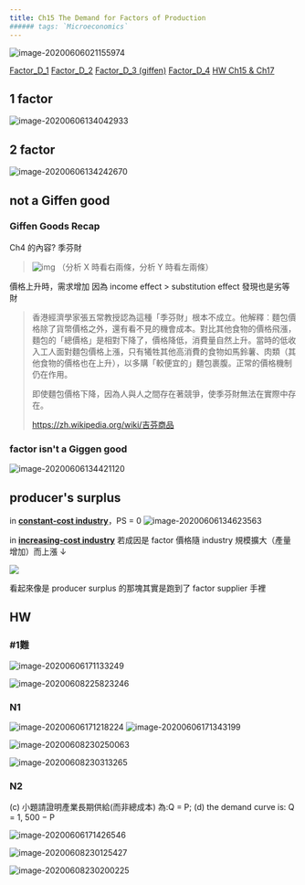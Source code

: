 ```yaml
---
title: Ch15 The Demand for Factors of Production
###### tags: `Microeconomics`
---
```


![image-20200606021155974](https://i.loli.net/2020/06/06/OQx4t6LjBcTaeWy.png)

[Factor_D_1](https://drive.google.com/file/d/10pz8LgS5OSQX5QyoxYeBDqiDn-SDV6p8/view)
[Factor_D_2](https://drive.google.com/file/d/1lH87qo7ZwEwTngvmXbbJ10IgTMRSRHnb/view)
[Factor_D_3 (giffen)](https://drive.google.com/file/d/13NAgF7iY6CbnpNudj7ADOlvOksSZVxcz/edit)
[Factor_D_4](https://drive.google.com/file/d/1WGOVA_GoH8r47XfFddoXoYCfa8aPffpX/view)
[HW Ch15 & Ch17](https://drive.google.com/drive/u/3/folders/1t6pPc-Rpe176AtTFPz9QGB3kBjGajoFi)

## 1 factor 

![image-20200606134042933](https://i.loli.net/2020/06/06/uBRyXfHVSDjKLkU.png)



## 2 factor

![image-20200606134242670](https://i.loli.net/2020/06/06/KUpaiWBQrMyTzm3.png)



## not a Giffen good

### Giffen Goods Recap

Ch4 的內容?
季芬財

> ![img](https://i.loli.net/2020/06/06/jLvQGWiS25VAeHz.jpg)
> （分析 X 時看右兩條，分析 Y 時看左兩條）

價格上升時，需求增加
因為 income effect > substitution effect
發現也是劣等財

> 香港經濟學家張五常教授認為這種「季芬財」根本不成立。他解釋︰麵包價格除了貨幣價格之外，還有看不見的機會成本。對比其他食物的價格飛漲，麵包的「總價格」是相對下降了，價格降低，消費量自然上升。當時的低收入工人面對麵包價格上漲，只有犧牲其他高消費的食物如馬鈴薯、肉類（其他食物的價格也在上升），以多購「較便宜的」麵包裹腹。正常的價格機制仍在作用。
>
> 即使麵包價格下降，因為人與人之間存在著競爭，使季芬財無法在實際中存在。
>
> <https://zh.wikipedia.org/wiki/吉芬商品>

### factor isn't a Giggen good

![image-20200606134421120](https://i.loli.net/2020/06/06/AuvE7Ve9HRXSN6C.png)



## producer's surplus

in <u>**constant-cost industry**</u>，PS = 0
![image-20200606134623563](https://i.loli.net/2020/06/06/VX6UC1zimA2tj9g.png)

in <u>**increasing-cost industry**</u>
若成因是 factor 價格隨 industry 規模擴大（產量增加）而上漲 ↓

![](https://i.loli.net/2020/06/06/gM2Exvh5j3bCGwY.png)

看起來像是 producer surplus 的那塊其實是跑到了 factor supplier 手裡

## HW

### #1難

![image-20200606171133249](https://i.loli.net/2020/06/06/KRa15nhtWqx3sku.png)

![image-20200608225823246](https://i.loli.net/2020/06/08/21NUMCT3ygF6dGL.png)

### N1

![image-20200606171218224](https://i.loli.net/2020/06/06/AokNF4l7m3fgLbu.png)
![image-20200606171343199](https://i.loli.net/2020/06/06/6BQV9shDwWe5Kxr.png)

![image-20200608230250063](https://i.loli.net/2020/06/08/SDfnFQuymjvErZq.png)

![image-20200608230313265](https://i.loli.net/2020/06/08/DHvfYbnc3SoFPZd.png)

### N2

(c) 小題請證明產業長期供給(而非總成本) 為:Q = P; (d) the demand curve is: Q = 1, 500 − P

![image-20200606171426546](https://i.loli.net/2020/06/06/SgIJomayDd2eLfi.png)

![image-20200608230125427](https://i.loli.net/2020/06/08/ZLvsnI1wY7yPGHl.png)

![image-20200608230200225](https://i.loli.net/2020/06/08/BGQgOcwTrPXWyZm.png)